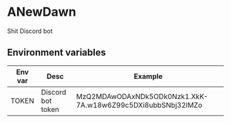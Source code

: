 # ANewDawn

Shit Discord bot

## Environment variables

| Env var | Desc              | Example                                                     |
| ------- | ----------------- | ----------------------------------------------------------- |
| TOKEN   | Discord bot token | MzQ2MDAwODAxNDk5ODk0Nzk1.XkK-7A.w18w6Z99c5DXi8ubbSNbj32lMZo |
